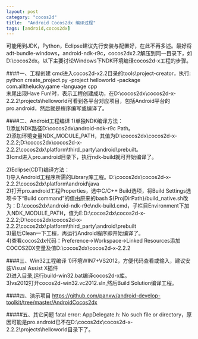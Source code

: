 ```yaml
---
layout: post
category: "cocos2d"
title:  "Android Cocos2dx 编译过程"
tags: [android,cocos2dx]
---
```

可能用到JDK，Python，Eclipse建议先行安装与配置好，在此不再多述。最好将adt-bundle-windows，android-ndk-r9c，cocos2dx2.2解压到同一目录下，如D:\cocos2dx。以下主要讨论Windows下NDK环境编译cocos2d-x工程的步骤。

####一、工程创建
cmd进入cocos2d-x2.2目录的tools\project-creator，执行: python create_project.py -project helloworld -package com.allthelucky.game -language cpp<br/>
末尾出现Have Fun!时，表示工程创建成功，在D:\cocos2dx\cocos2d-x-2.2.2\projects\helloworld可看到各平台对应项目，包括Android平台的pro.android，然后就是程序编写或编译了。

####二、Android工程编译
1)单独NDK编译方法：<br/>
1)添加NDK路径D:\cocos2dx\android-ndk-r9c Path。<br/>
2)添加环境变量NDK_MODULE_PATH，其值为D:\cocos2dx\cocos2d-x-2.2.2;D:\cocos2dx\cocos2d-x-2.2.2\cocos2dx\platform\third_party\android\prebuilt。<br/>
3)cmd进入pro.android目录下，执行ndk-build就可开始编译了。

2)Eclipse(CDT)编译方法：<br/>
1)导入Android工程序所需的Library库工程。D:\cocos2dx\cocos2d-x-2.2.2\cocos2dx\platform\android\java<br/>
2)打开pro.android工程Properties，选中C/C++ Build选项，将Build Settings选项卡下“Build command”的值由原来的bash ${ProjDirPath}/build_native.sh改为：D:\cocos2dx\android-ndk-r9c\ndk-build.cmd，子栏目Environment下加入NDK_MODULE_PATH，值为E:D:\cocos2dx\cocos2d-x-2.2.2;D:\cocos2dx\cocos2d-x-2.2.2\cocos2dx\platform\third_party\android\prebuilt<br/>
3)最后Clean一下工程，再运行Android程序即开始编译了。<br/>
4)查看cocos2dx代码：Preference->Workspace->Linked Resources添加COCOS2DX变量及值D:\cocos2dx\cocos2d-x-2.2.2

####三、Win32工程编译
1)环境WIN7+VS2012，方便代码查看或输入，建议安装Visual Assist X插件<br/>
2)进入目录,运行build-win32.bat编译cocos2d-x库。<br/>
3)vs2012打开cocos2d-win32.vc2012.sln,然后Build Solution编译工程。

####四、演示项目
<https://github.com/panxw/android-develop-toolkit/tree/master/AndroidCocos2dx>

#####五、其它问题
fatal error: AppDelegate.h: No such file or directory，原因可能是pro.android已不在D:\cocos2dx\cocos2d-x-2.2.2\projects\helloworld目录下了。
